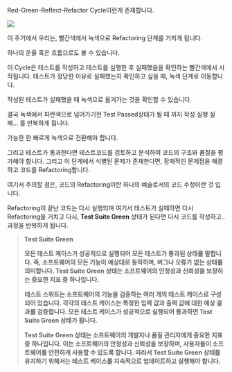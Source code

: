 Red-Green-Reflect-Refactor Cycle이란게 존재합니다.

<img src="https://s3-us-west-2.amazonaws.com/secure.notion-static.com/964d3b36-9d69-47f3-ab57-e22832286abf/Untitled.png">

이 주기에서 우리는, 빨간색에서 녹색으로 Refactoring 단계를 거치게 됩니다.

하나의 운율 혹은 흐름으로도 볼 수 있습니다.

이 Cycle은 테스트를 작성하고 테스트를 실행한 후 실패했음을 확인하는 빨간색에서 시작됩니다. 테스트가 정당한 이유로 실패했는지 확인하고 싶을 때, 녹색 단계로 이동합니다.

작성된 테스트가 실패했을 때 녹색으로 옮겨가는 것을 확인할 수 있습니다.

결국 녹색에서 파란색으로 넘어가기전 Test Passed상태가 될 때 까지 작성 실행 실패… 를 반복하게 됩니다.

가능한 한 빠르게 녹색으로 전환해야 합니다.

그리고 테스트가 통과한다면 테스트코드를 검토하고 분석하여 코드의 구조와 품질을 평가해야 합니다. 그리고 이 단계에서 식별된 문제가 존재한다면, 잠재적인 문제점을 해결하고 코드를 Refactoring합니다.

여기서 주의할 점은, 코드의 Refactoring이란 하나의 예술로서의 코드 수정이란 것 입니다.

Refactoring이 끝난 코드는 다시 실행되며 여기서 테스트가 실패하면 다시 Refactoring을 거치고 다시, **Test Suite Green** 상태가 된다면 다시 코드를 작성하고.. 과정을 반복하게 됩니다.

> **Test Suite Green**
> 
> 
> **모든 테스트 케이스가 성공적으로 실행되어 모든 테스트가 통과된 상태를 말합니다. 즉, 소프트웨어의 모든 기능이 예상대로 동작하며, 버그나 오류가 없는 상태를 의미합니다. Test Suite Green 상태는 소프트웨어의 안정성과 신뢰성을 보장하는 중요한 지표 중 하나입니다.**
> 
> **테스트 스위트는 소프트웨어의 기능을 검증하는 여러 개의 테스트 케이스로 구성되어 있습니다. 각각의 테스트 케이스는 특정한 입력 값과 출력 값에 대한 예상 결과를 검증합니다. 모든 테스트 케이스가 성공적으로 실행되어 통과하면 Test Suite Green 상태가 됩니다.**
> 
> **Test Suite Green 상태는 소프트웨어의 개발자나 품질 관리자에게 중요한 지표 중 하나입니다. 이는 소프트웨어의 안정성과 신뢰성을 보장하며, 사용자들이 소프트웨어를 안전하게 사용할 수 있도록 합니다. 따라서 Test Suite Green 상태를 유지하기 위해서는 테스트 케이스를 지속적으로 업데이트하고 실행해야 합니다.**
>
